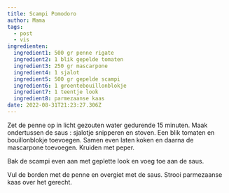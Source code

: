 ```yaml
---
title: Scampi Pomodoro
author: Mama
tags:
  - post
  - vis
ingredienten:
  ingredient1: 500 gr penne rigate
  ingredient2: 1 blik gepelde tomaten
  ingredient3: 250 gr mascarpone
  ingredient4: 1 sjalot
  ingredient5: 500 gr gepelde scampi
  ingredient6: 1 groentebouillonblokje
  ingredient7: 1 teentje look
  ingredient8: parmezaanse kaas
date: 2022-08-31T21:23:27.306Z
---
```

Zet de penne op in licht gezouten water gedurende 15 minuten. Maak ondertussen de saus : sjalotje snipperen en stoven. Een blik tomaten en bouillonblokje toevoegen. Samen even laten koken en daarna de mascarpone toevoegen. Kruiden met peper.

Bak de scampi even aan met geplette look en voeg toe aan de saus.

Vul de borden met de penne en overgiet met de saus. Strooi parmezaanse kaas over het gerecht.